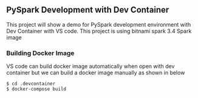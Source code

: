 <!--
 Copyright (c) 2023 Nam Seob Seo
 
 This software is released under the MIT License.
 https://opensource.org/licenses/MIT
-->

## PySpark Development with Dev Container

This project will show a demo for PySpark development environment with Dev Container with VS code. This project is using bitnami spark 3.4 Spark image

### Building Docker Image

VS code can build docker image automatically when open with dev container but we can build a docker image manually as shown in below

```
$ cd .devcontainer
$ docker-compose build
```

